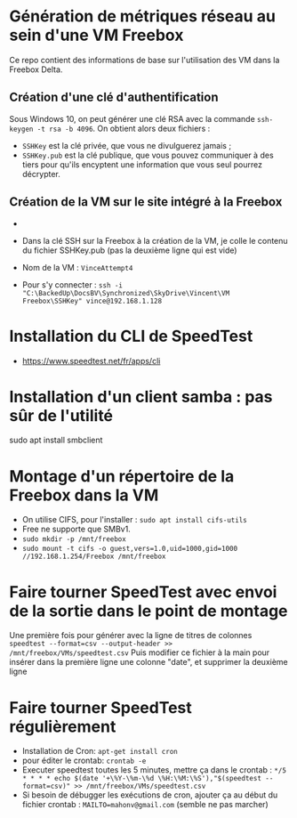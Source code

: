 # Génération de métriques réseau au sein d'une VM Freebox
Ce repo contient des informations de base sur l'utilisation des VM dans la Freebox Delta.

## Création d'une clé d'authentification
Sous Windows 10, on peut générer une clé RSA avec la commande `ssh-keygen -t rsa -b 4096`.
On obtient alors deux fichiers :
- `SSHKey` est la clé privée, que vous ne divulguerez jamais ;
- `SSHKey.pub` est la clé publique, que vous pouvez communiquer à des tiers pour qu'ils encyptent une information que vous seul pourrez décrypter.

## Création de la VM sur le site intégré à la Freebox
- 





- Dans la clé SSH sur la Freebox à la création de la VM, je colle le contenu du fichier SSHKey.pub (pas la deuxième ligne qui est vide)
- Nom de la VM : `VinceAttempt4`
- Pour s'y connecter : `ssh -i "C:\BackedUp\DocsBV\Synchronized\SkyDrive\Vincent\VM Freebox\SSHKey" vince@192.168.1.128`

# Installation du CLI de SpeedTest
- https://www.speedtest.net/fr/apps/cli

# Installation d'un client samba : pas sûr de l'utilité
sudo apt install smbclient

# Montage d'un répertoire de la Freebox dans la VM
- On utilise CIFS, pour l'installer : `sudo apt install cifs-utils`
- Free ne supporte que SMBv1.
- `sudo mkdir -p /mnt/freebox`
- `sudo mount -t cifs -o guest,vers=1.0,uid=1000,gid=1000 //192.168.1.254/Freebox /mnt/freebox`

# Faire tourner SpeedTest avec envoi de la sortie dans le point de montage
Une première fois pour générer avec la ligne de titres de colonnes
`speedtest --format=csv --output-header >> /mnt/freebox/VMs/speedtest.csv`
Puis modifier ce fichier à la main pour insérer dans la première ligne une colonne "date", et supprimer la deuxième ligne

# Faire tourner SpeedTest régulièrement
- Installation de Cron: `apt-get install cron`
- pour éditer le crontab: `crontab -e`
- Executer speedtest toutes les 5 minutes, mettre ça dans le crontab : `*/5 * * * * echo $(date '+\%Y-\%m-\%d \%H:\%M:\%S'),"$(speedtest --format=csv)" >> /mnt/freebox/VMs/speedtest.csv`
- Si besoin de débugger les exécutions de cron, ajouter ça au début du fichier crontab : `MAILTO=mahonv@gmail.com` (semble ne pas marcher)
